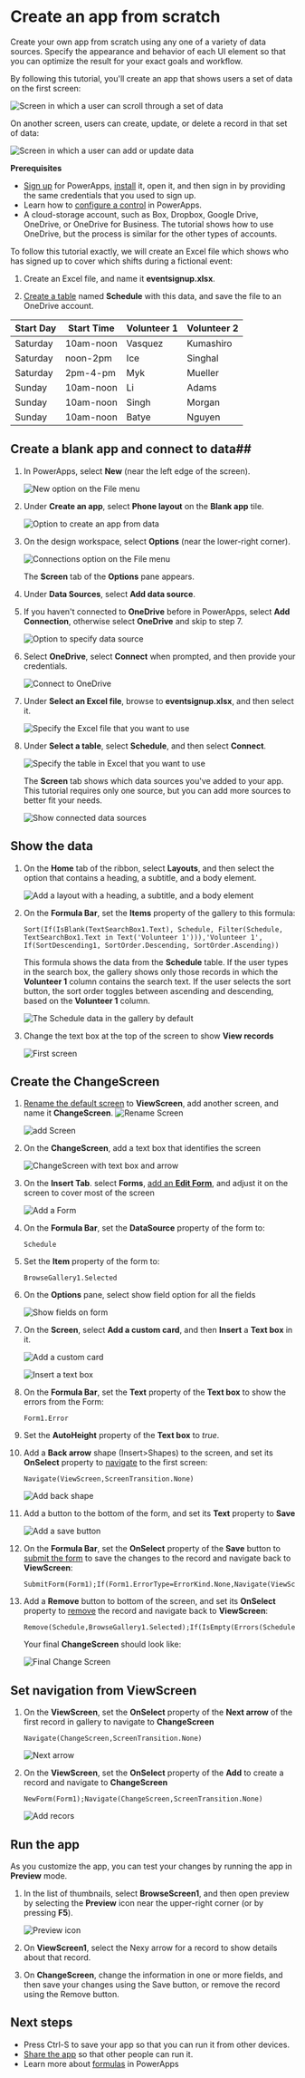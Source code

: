 <properties	pageTitle="Create an app from scratch | Microsoft PowerApps"
	description="Create an app from the ground up by configuring each UI element and behavior to manage the everyday data that fuels your business."
	services=""
	suite="powerapps"
	documentationCenter="na"
	authors="sarafankit"
	manager="erikre"
	editor=""
	tags=""/>

<tags
   ms.service="powerapps"
   ms.devlang="na"
   ms.topic="get-started-article"
   ms.tgt_pltfrm="na"
   ms.workload="na"
   ms.date="04/17/2016"
   ms.author="ankitsar"/>

# Create an app from scratch #
Create your own app from scratch using any one of a variety of data sources. Specify the appearance and behavior of each UI element so that you can optimize the result for your exact goals and workflow.

By following this tutorial, you'll create an app that shows users a set of data on the first screen:

![Screen in which a user can scroll through a set of data](./media/get-started-create-from-blank/first-screen.png)

On another screen, users can create, update, or delete a record in that set of data:

![Screen in which a user can add or update data](./media/get-started-create-from-blank/changescreen-final.png)

**Prerequisites**

- [Sign up](signup-for-powerapps.md) for PowerApps, [install](http://aka.ms/powerappsinstall) it, open it, and then sign in by providing the same credentials that you used to sign up.
- Learn how to [configure a control](add-configure-controls.md) in PowerApps.
- A cloud-storage account, such as Box, Dropbox, Google Drive, OneDrive, or OneDrive for Business. The tutorial shows how to use OneDrive, but the process is similar for the other types of accounts. 


To follow this tutorial exactly, we will create an Excel file which shows who has signed up to cover which shifts during a fictional event:

1. Create an Excel file, and name it **eventsignup.xlsx**.

2. [Create a table](https://support.office.com/en-us/article/Format-an-Excel-table-6789619F-C889-495C-99C2-2F971C0E2370) named **Schedule** with this data, and save the file to an OneDrive account. 

|Start Day|Start Time|Volunteer 1|Volunteer 2|
|---|---|---|---|
|Saturday|10am-noon|Vasquez|Kumashiro|
|Saturday|noon-2pm|Ice|Singhal|
|Saturday|2pm-4-pm|Myk|Mueller|
|Sunday|10am-noon|Li|Adams|
|Sunday|10am-noon|Singh|Morgan|
|Sunday|10am-noon|Batye|Nguyen|

## Create a blank app and connect to data##
1. In PowerApps, select **New** (near the left edge of the screen).

	![New option on the File menu](./media/get-started-create-from-blank/file-new.png)

1. Under **Create an app**, select **Phone layout** on the **Blank app** tile.

	![Option to create an app from data](./media/get-started-create-from-blank/create-from-blank.png)

1. On the design workspace, select **Options** (near the lower-right corner).

	![Connections option on the File menu](./media/get-started-create-from-blank/open-options.png)

	The **Screen** tab of the **Options** pane appears.
1. Under **Data Sources**, select **Add data source**.

1. If you haven't connected to **OneDrive** before in PowerApps, select **Add Connection**, otherwise select **OneDrive** and skip to step 7.

	![Option to specify data source](./media/get-started-create-from-blank/add-connection.png)

1. Select **OneDrive**, select **Connect** when prompted, and then provide your credentials.
	
	![Connect to OneDrive](./media/get-started-create-from-blank/connect-onedrive.png)
	
1. Under **Select an Excel file**, browse to **eventsignup.xlsx**, and then select it.

	![Specify the Excel file that you want to use](./media/get-started-create-from-blank/select-excel-file.png)

1. Under **Select a table**, select **Schedule**, and then select **Connect**.  

	![Specify the table in Excel that you want to use](./media/get-started-create-from-blank/select-table.png)

	The **Screen** tab shows which data sources you've added to your app. This tutorial requires only one source, but you can add more sources to better fit your needs.
	
	![Show connected data sources](./media/get-started-create-from-blank/connected-data-sources.png)

## Show the data ##
1. On the **Home** tab of the ribbon, select **Layouts**, and then select the option that contains a heading, a subtitle, and a body element.

	![Add a layout with a heading, a subtitle, and a body element](./media/get-started-create-from-blank/add-gallery.png)

1. On the **Formula Bar**, set the **Items** property of the gallery to this formula:

	```
	Sort(If(IsBlank(TextSearchBox1.Text), Schedule, Filter(Schedule, TextSearchBox1.Text in Text('Volunteer 1'))),'Volunteer 1', If(SortDescending1, SortOrder.Descending, SortOrder.Ascending))
	```
	This formula shows the data from the **Schedule** table. If the user types in the search box, the gallery shows only those records in which the **Volunteer 1** column contains the search text. If the user selects the sort button, the sort order toggles between ascending and descending, based on the **Volunteer 1** column.

	![The Schedule data in the gallery by default](./media/get-started-create-from-blank/gallery-data-default.png)

1. Change the text box at the top of the screen to show **View records**
	
	![First screen](./media/get-started-create-from-blank/first-screen.png)

## Create the ChangeScreen ##
1. [Rename the default screen](add-screen-context-variables.md#add-a-screen-and-navigation) to **ViewScreen**, add another screen, and name it **ChangeScreen**.
	![Rename Screen](./media/get-started-create-from-blank/rename-screen.png)
	
	![add Screen](./media/get-started-create-from-blank/add-screen.png)

1. On the **ChangeScreen**, add a text box that identifies the screen

	![ChangeScreen with text box and arrow](./media/get-started-create-from-blank/change-screen-blank.png)

1. On the **Insert Tab**. select **Forms**, [add an **Edit Form**](./add-a-form.md), and adjust it on the screen to cover most of the screen

	![Add a Form](./media/get-started-create-from-blank/add-form.png)

1.  On the **Formula Bar**, set the **DataSource** property of the form to:

	```
	Schedule
	```
1. Set the **Item** property of the form to:
	```
	BrowseGallery1.Selected
	```
1. On the **Options** pane, select show field option for all the fields 
	
	![Show fields on form](./media/get-started-create-from-blank/show-fields.png)

1. On the **Screen**, select **Add a custom card**, and then **Insert** a **Text box** in it.
	
	![Add a custom card](./media/get-started-create-from-blank/add-custom-card.png)

	![Insert a text box](./media/get-started-create-from-blank/custom-card-textbox.png)

1. On the **Formula Bar**, set the **Text** property of the **Text box** to show the errors from the Form:
	```
	Form1.Error
	``` 
1. Set the **AutoHeight** property of the **Text box** to *true*.

1. Add a **Back arrow** shape (Insert>Shapes) to the screen, and set its **OnSelect** property to [navigate](./functions/function-navigate.md") to the first screen:
	```
	Navigate(ViewScreen,ScreenTransition.None)
	``` 
	![Add back shape](./media/get-started-create-from-blank/add-back-button.png)
	
1. Add a button to the bottom of the form, and set its **Text** property to **Save**

	![Add a save button](./media/get-started-create-from-blank/add-save-button.png)  

1.  On the **Formula Bar**, set the **OnSelect** property of the **Save** button to [submit the form](./functions/function-form.md") to save the changes to the record and navigate back to **ViewScreen**:

	```
	SubmitForm(Form1);If(Form1.ErrorType=ErrorKind.None,Navigate(ViewScreen,ScreenTransition.None))
	``` 

1. Add a **Remove** button to bottom of the screen, and set its **OnSelect** property to [remove](./functions/function-remove-removeif.md) the record and navigate back to **ViewScreen**:

	```
	Remove(Schedule,BrowseGallery1.Selected);If(IsEmpty(Errors(Schedule)),Navigate(ViewScreen,ScreenTransition.None))
	``` 
	
	Your final **ChangeScreen** should look like:
	
	![Final Change Screen](./media/get-started-create-from-blank/changescreen-final.png)
	
## Set navigation from ViewScreen ##

1. On the **ViewScreen**, set the **OnSelect** property of the **Next arrow** of the first record in gallery to navigate to **ChangeScreen**
	```
	Navigate(ChangeScreen,ScreenTransition.None)
	```
	![Next arrow](./media/get-started-create-from-blank/next-arrow.png)

1. On the **ViewScreen**, set the **OnSelect** property of the **Add** to create a record and navigate to **ChangeScreen** 
	```
	NewForm(Form1);Navigate(ChangeScreen,ScreenTransition.None)
	```
	![Add recors](./media/get-started-create-from-blank/add-record.png)

## Run the app ##
As you customize the app, you can test your changes by running the app in **Preview** mode.

1. In the list of thumbnails, select **BrowseScreen1**, and then open preview by selecting the **Preview** icon near the upper-right corner (or by pressing **F5**).

	![Preview icon](./media/get-started-create-from-blank/open-preview.png)

1. On **ViewScreen1**, select the Nexy arrow for a record to show details about that record.
	
1. On **ChangeScreen**, change the information in one or more fields, and then save your changes using the Save button, or remove the record using the Remove button.

## Next steps ##
- Press Ctrl-S to save your app so that you can run it from other devices.
- [Share the app](share-app.md) so that other people can run it.
- Learn more about [formulas](./working-with-formulas.md) in PowerApps
